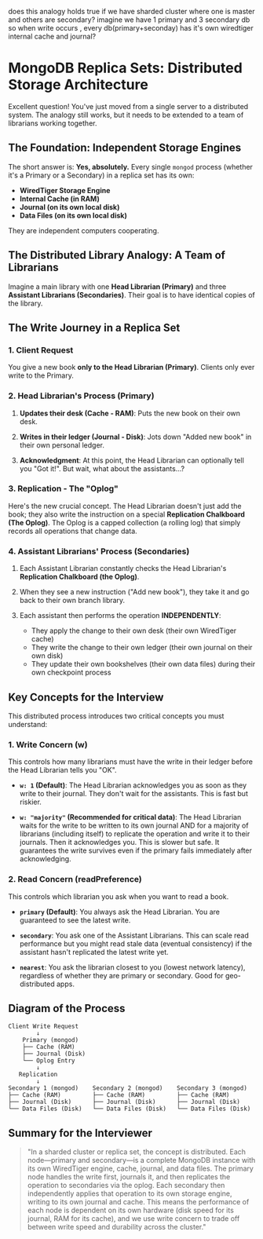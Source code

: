 does this analogy holds true if we have sharded cluster where one is master and others are secondary?
imagine we have 1 primary and 3 secondary db
so when write occurs , every db(primary+seconday)  has it's own wiredtiger internal cache and journal?

# MongoDB Replica Sets: Distributed Storage Architecture

Excellent question! You've just moved from a single server to a distributed system. The analogy still works, but it needs to be extended to a team of librarians working together.

## The Foundation: Independent Storage Engines

The short answer is: **Yes, absolutely.** Every single `mongod` process (whether it's a Primary or a Secondary) in a replica set has its own:

- **WiredTiger Storage Engine**
- **Internal Cache (in RAM)**
- **Journal (on its own local disk)**
- **Data Files (on its own local disk)**

They are independent computers cooperating.

## The Distributed Library Analogy: A Team of Librarians

Imagine a main library with one **Head Librarian (Primary)** and three **Assistant Librarians (Secondaries)**. Their goal is to have identical copies of the library.

## The Write Journey in a Replica Set

### 1. Client Request
You give a new book **only to the Head Librarian (Primary)**. Clients only ever write to the Primary.

### 2. Head Librarian's Process (Primary)

1. **Updates their desk (Cache - RAM)**: Puts the new book on their own desk.

2. **Writes in their ledger (Journal - Disk)**: Jots down "Added new book" in their own personal ledger.

3. **Acknowledgment**: At this point, the Head Librarian can optionally tell you "Got it!". But wait, what about the assistants...?

### 3. Replication - The "Oplog"
Here's the new crucial concept. The Head Librarian doesn't just add the book; they also write the instruction on a special **Replication Chalkboard (The Oplog)**. The Oplog is a capped collection (a rolling log) that simply records all operations that change data.

### 4. Assistant Librarians' Process (Secondaries)

1. Each Assistant Librarian constantly checks the Head Librarian's **Replication Chalkboard (the Oplog)**.

2. When they see a new instruction ("Add new book"), they take it and go back to their own branch library.

3. Each assistant then performs the operation **INDEPENDENTLY**:
   - They apply the change to their own desk (their own WiredTiger cache)
   - They write the change to their own ledger (their own journal on their own disk)
   - They update their own bookshelves (their own data files) during their own checkpoint process

## Key Concepts for the Interview

This distributed process introduces two critical concepts you must understand:

### 1. Write Concern (w)

This controls how many librarians must have the write in their ledger before the Head Librarian tells you "OK".

- **`w: 1` (Default)**: The Head Librarian acknowledges you as soon as they write to their journal. They don't wait for the assistants. This is fast but riskier.

- **`w: "majority"` (Recommended for critical data)**: The Head Librarian waits for the write to be written to its own journal AND for a majority of librarians (including itself) to replicate the operation and write it to their journals. Then it acknowledges you. This is slower but safe. It guarantees the write survives even if the primary fails immediately after acknowledging.

### 2. Read Concern (readPreference)

This controls which librarian you ask when you want to read a book.

- **`primary` (Default)**: You always ask the Head Librarian. You are guaranteed to see the latest write.

- **`secondary`**: You ask one of the Assistant Librarians. This can scale read performance but you might read stale data (eventual consistency) if the assistant hasn't replicated the latest write yet.

- **`nearest`**: You ask the librarian closest to you (lowest network latency), regardless of whether they are primary or secondary. Good for geo-distributed apps.

## Diagram of the Process

```
Client Write Request
        ↓
    Primary (mongod)
    ├── Cache (RAM)
    ├── Journal (Disk)
    └── Oplog Entry
        ↓
   Replication
        ↓
Secondary 1 (mongod)    Secondary 2 (mongod)    Secondary 3 (mongod)
├── Cache (RAM)         ├── Cache (RAM)         ├── Cache (RAM)
├── Journal (Disk)      ├── Journal (Disk)      ├── Journal (Disk)
└── Data Files (Disk)   └── Data Files (Disk)   └── Data Files (Disk)
```

## Summary for the Interviewer

> "In a sharded cluster or replica set, the concept is distributed. Each node—primary and secondary—is a complete MongoDB instance with its own WiredTiger engine, cache, journal, and data files. The primary node handles the write first, journals it, and then replicates the operation to secondaries via the oplog. Each secondary then independently applies that operation to its own storage engine, writing to its own journal and cache. This means the performance of each node is dependent on its own hardware (disk speed for its journal, RAM for its cache), and we use write concern to trade off between write speed and durability across the cluster."